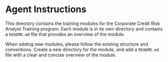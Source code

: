# Agent Instructions

This directory contains the training modules for the Corporate Credit Risk Analyst Training program. Each module is in its own directory and contains a `README.md` file that provides an overview of the module.

When adding new modules, please follow the existing structure and conventions. Create a new directory for the module, and add a `README.md` file with a clear and concise overview of the module.
